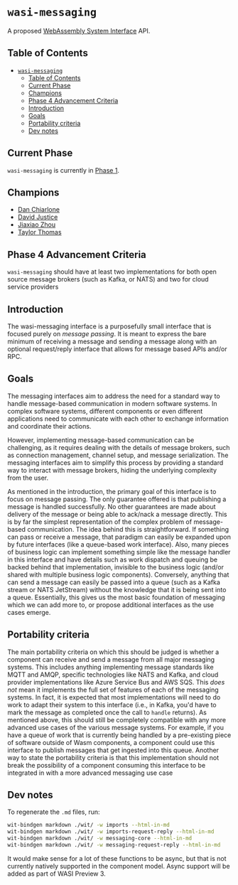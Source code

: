 # `wasi-messaging`

A proposed [WebAssembly System Interface](https://github.com/WebAssembly/WASI) API.

## Table of Contents

- [`wasi-messaging`](#wasi-messaging)
  - [Table of Contents](#table-of-contents)
  - [Current Phase](#current-phase)
  - [Champions](#champions)
  - [Phase 4 Advancement Criteria](#phase-4-advancement-criteria)
  - [Introduction](#introduction)
  - [Goals](#goals)
  - [Portability criteria](#portability-criteria)
  - [Dev notes](#dev-notes)

## Current Phase

`wasi-messaging` is currently in [Phase
1](https://github.com/WebAssembly/WASI/blob/main/Proposals.md#phase-1---feature-proposal-cg).

## Champions

- [Dan Chiarlone](https://github.com/danbugs)
- [David Justice](https://github.com/devigned)
- [Jiaxiao Zhou](https://github.com/Mossaka)
- [Taylor Thomas](https://github.com/thomastaylor312)

## Phase 4 Advancement Criteria

`wasi-messaging` should have at least two implementations for both open source message brokers (such
as Kafka, or NATS) and two for cloud service providers

## Introduction

The wasi-messaging interface is a purposefully small interface that is focused purely on _message
passing_. It is meant to express the bare minimum of receiving a message and sending a message along
with an optional request/reply interface that allows for message based APIs and/or RPC.

## Goals

The messaging interfaces aim to address the need for a standard way to handle message-based
communication in modern software systems. In complex software systems, different components or even
different applications need to communicate with each other to exchange information and coordinate
their actions.

However, implementing message-based communication can be challenging, as it requires dealing with
the details of message brokers, such as connection management, channel setup, and message
serialization. The messaging interfaces aim to simplify this process by providing a standard way to
interact with message brokers, hiding the underlying complexity from the user.

As mentioned in the introduction, the primary goal of this interface is to focus on message passing.
The only guarantee offered is that publishing a message is handled successfully. No other guarantees
are made about delivery of the message or being able to ack/nack a message directly. This is by far
the simplest representation of the complex problem of message-based communication. The idea behind
this is straightforward. If something can pass or receive a message, that paradigm can easily be
expanded upon by future interfaces (like a queue-based work interface). Also, many pieces of
business logic can implement something simple like the message handler in this interface and have
details such as work dispatch and queuing be backed behind that implementation, invisible to the
business logic (and/or shared with multiple business logic components). Conversely, anything that
can send a message can easily be passed into a queue (such as a Kafka stream or NATS JetStream)
without the knowledge that it is being sent into a queue. Essentially, this gives us the most basic
foundation of messaging which we can add more to, or propose additional interfaces as the use cases
emerge.

## Portability criteria

The main portability criteria on which this should be judged is whether a component can receive and
send a message from all major messaging systems. This includes anything implementing message
standards like MQTT and AMQP, specific technologies like NATS and Kafka, and cloud provider
implementations like Azure Service Bus and AWS SQS. This _does not_ mean it implements the full set
of features of each of the messaging systems. In fact, it is expected that most implementations will
need to do work to adapt their system to this interface (i.e., in Kafka, you'd have to mark the
message as completed once the call to `handle` returns). As mentioned above, this should still be
completely compatible with any more advanced use cases of the various message systems. For example,
if you have a queue of work that is currently being handled by a pre-existing piece of software
outside of Wasm components, a component could use this interface to publish messages that get
ingested into this queue. Another way to state the portability criteria is that this implementation
should not break the possibility of a component consuming this interface to be integrated in with a
more advanced messaging use case

## Dev notes

To regenerate the `.md` files, run: 
```sh
wit-bindgen markdown ./wit/ -w imports --html-in-md
wit-bindgen markdown ./wit/ -w imports-request-reply --html-in-md
wit-bindgen markdown ./wit/ -w messaging-core --html-in-md
wit-bindgen markdown ./wit/ -w messaging-request-reply --html-in-md
```

It would make sense for a lot of these functions to be async, but that is not currently natively supported in
the component model. Async support will be added as part of WASI Preview 3.